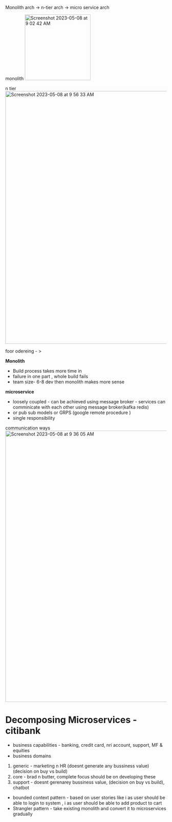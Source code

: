 Monolith arch -> n-tier arch -> micro service arch

monolith
<img width="205" alt="Screenshot 2023-05-08 at 9 02 42 AM" src="https://user-images.githubusercontent.com/11769073/236727875-fc7326f0-7280-493d-afd7-35bcc482c3a9.png">

n tier
<img width="789" alt="Screenshot 2023-05-08 at 9 56 33 AM" src="https://user-images.githubusercontent.com/11769073/236733768-a3c83241-74ac-4a90-9720-fa834485d91f.png">


foor odereing - >

__Monolith__

* Build process takes more time in
* failure in one part , whole build fails
* team size- 6-8 dev then monolith makes more sense

__microservice__
* loosely coupled - can be achieved using message broker - services can comminicate with each other using message broker(kafka redis) 
*   or pub sub models or GRPS (google remote procedure )
* single responsibility 


communication ways
 <img width="847" alt="Screenshot 2023-05-08 at 9 36 05 AM" src="https://user-images.githubusercontent.com/11769073/236731555-a3ca007b-cfeb-4769-bc8c-2aec0050acf9.png">

# Decomposing Microservices - citibank
* business capabilities - banking, credit card, nri account, support, MF & equities
* business domains 
 1) generic  - marketing n HR (doesnt generate any bussiness value) (decision on buy vs build)
 2) core - brad n butter, complete focus should be on developing these
 3) support - doesnt gerenarey bussiness value, (decision on buy vs build), chatbot
* bounded context pattern - based on user stories like i as user should be able to login to system , i as user should be able to add product to cart
* Strangler pattern - take existing monolith and convert it to microservices gradually
